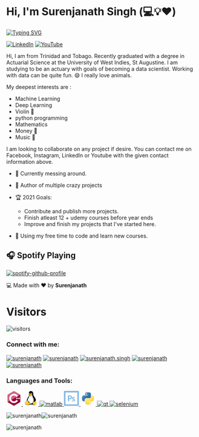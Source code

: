 
# Hi, I'm Surenjanath Singh (:computer::bulb::heart:)

[![Typing SVG](https://readme-typing-svg.herokuapp.com?width=700&lines=Welcome+to+my+Git-Hub;I+love+to+analyze+and+scrape+data;My+love+for+animals+is+unconditional)](https://git.io/typing-svg)

[![LinkedIn](https://img.shields.io/badge/LinkedIn-%230077B5.svg?&style=flat-square&logo=linkedin&logoColor=white)](https://tt.linkedin.com/in/surenjanath) 
[![YouTube](https://img.shields.io/badge/YouTube-%23FF0000.svg?&style=flat-square&logo=youtube&logoColor=white)](https://www.youtube.com/SurenjanathSinghLC) 


Hi, I am from Trinidad and Tobago. 
Recently graduated with a degree in Actuarial Science at the University of West Indies, St Augustine.
I am studying to be an actuary with goals of becoming a data scientist. 
Working with data can be quite fun. :smile:
I really love animals.

My deepest interests are : 
- Machine Learning
- Deep Learning
- Violin 🎻
- python programming
- Mathematics
- Money 🤑
- Music 🎵

I am looking to collaborate on any project if desire. You can contact me on Facebook, Instagram, LinkedIn or Youtube with the given contact information above.


- 💪 Currently messing around.
- 💝 Author of multiple crazy projects

- 🏆 2021 Goals:
  - Contribute and publish more projects.
  - Finish atleast 12 + udemy courses before year ends
  - Improve and finish my projects that I've started here.
  
- 🎯 Using my free time to code and learn new courses.

## :headphones: Spotify Playing

[![spotify-github-profile](https://spotify-github-profile.vercel.app/api/view?uid=21zlc5j5zc3zhd3lie7tkbruq&cover_image=true&theme=novatorem)](https://spotify-github-profile.vercel.app/api/view?uid=21zlc5j5zc3zhd3lie7tkbruq&redirect=true)





:computer: Made with :heart: by **Surenjanath** 

# Visitors
![visitors](https://komarev.com/ghpvc/?username=surenjanath&color=blueviolet)

<h3 align="left">Connect with me:</h3>
<p align="left">
<a href="https://twitter.com/surenjanath" target="blank"><img align="center" src="https://raw.githubusercontent.com/rahuldkjain/github-profile-readme-generator/master/src/images/icons/Social/twitter.svg" alt="surenjanath" height="30" width="40" /></a>
<a href="https://linkedin.com/in/surenjanath" target="blank"><img align="center" src="https://raw.githubusercontent.com/rahuldkjain/github-profile-readme-generator/master/src/images/icons/Social/linked-in-alt.svg" alt="surenjanath" height="30" width="40" /></a>
<a href="https://fb.com/surenjanath.singh" target="blank"><img align="center" src="https://raw.githubusercontent.com/rahuldkjain/github-profile-readme-generator/master/src/images/icons/Social/facebook.svg" alt="surenjanath.singh" height="30" width="40" /></a>
<a href="https://instagram.com/surenjanath" target="blank"><img align="center" src="https://raw.githubusercontent.com/rahuldkjain/github-profile-readme-generator/master/src/images/icons/Social/instagram.svg" alt="surenjanath" height="30" width="40" /></a>
<a href="https://www.youtube.com/SurenjanathSinghLC" target="blank"><img align="center" src="https://raw.githubusercontent.com/rahuldkjain/github-profile-readme-generator/master/src/images/icons/Social/youtube.svg" alt="surenjanath" height="30" width="40" /></a>
</p>

<h3 align="left">Languages and Tools:</h3>
<p align="left"> <a href="https://www.w3schools.com/cpp/" target="_blank"> <img src="https://raw.githubusercontent.com/devicons/devicon/master/icons/cplusplus/cplusplus-original.svg" alt="cplusplus" width="40" height="40"/> </a> <a href="https://www.linux.org/" target="_blank"> <img src="https://raw.githubusercontent.com/devicons/devicon/master/icons/linux/linux-original.svg" alt="linux" width="40" height="40"/> </a> <a href="https://www.mathworks.com/" target="_blank"> <img src="https://upload.wikimedia.org/wikipedia/commons/2/21/Matlab_Logo.png" alt="matlab" width="40" height="40"/> </a> <a href="https://www.photoshop.com/en" target="_blank"> <img src="https://raw.githubusercontent.com/devicons/devicon/master/icons/photoshop/photoshop-line.svg" alt="photoshop" width="40" height="40"/> </a> <a href="https://www.python.org" target="_blank"> <img src="https://raw.githubusercontent.com/devicons/devicon/master/icons/python/python-original.svg" alt="python" width="40" height="40"/> </a> <a href="https://www.qt.io/" target="_blank"> <img src="https://upload.wikimedia.org/wikipedia/commons/0/0b/Qt_logo_2016.svg" alt="qt" width="40" height="40"/> </a> <a href="https://www.selenium.dev" target="_blank"> <img src="https://raw.githubusercontent.com/detain/svg-logos/780f25886640cef088af994181646db2f6b1a3f8/svg/selenium-logo.svg" alt="selenium" width="40" height="40"/> </a> </p>


<p><img align="left" src="https://github-readme-stats.vercel.app/api/top-langs?username=surenjanath&show_icons=true&locale=en&layout=compact" alt="surenjanath" /></p>
<p></p>
<p>
  <p>&nbsp;<img align="left" src="https://github-readme-stats.vercel.app/api?username=surenjanath&show_icons=true&locale=en" alt="surenjanath" /></p>
</p>
<p></p>
<p>
  <p><img align="left" src="https://github-readme-streak-stats.herokuapp.com/?user=surenjanath&" alt="surenjanath" /></p>
</p>

<p></p>








<!---
surenjanath/surenjanath is a ✨ special ✨ repository because its `README.md` (this file) appears on your GitHub profile.
You can click the Preview link to take a look at your changes.
--->
